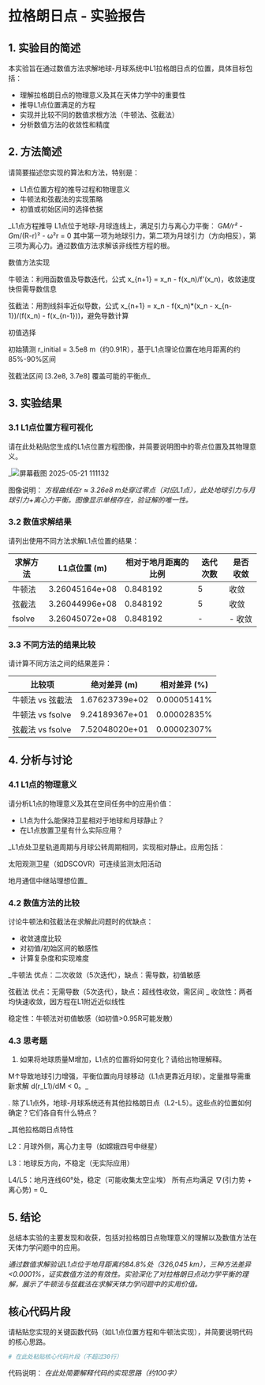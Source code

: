 # 拉格朗日点 - 实验报告

## 1. 实验目的简述

本实验旨在通过数值方法求解地球-月球系统中L1拉格朗日点的位置，具体目标包括：
- 理解拉格朗日点的物理意义及其在天体力学中的重要性
- 推导L1点位置满足的方程
- 实现并比较不同的数值求根方法（牛顿法、弦截法）
- 分析数值方法的收敛性和精度

## 2. 方法简述

请简要描述您实现的算法和方法，特别是：
- L1点位置方程的推导过程和物理意义
- 牛顿法和弦截法的实现策略
- 初值或初始区间的选择依据

_L1点方程推导
L1点位于地球-月球连线上，满足引力与离心力平衡：
G*M/r² - G*m/(R-r)² - ω²r = 0
其中第一项为地球引力，第二项为月球引力（方向相反），第三项为离心力。通过数值方法求解该非线性方程的根。

数值方法实现

牛顿法：利用函数值及导数迭代，公式 x_{n+1} = x_n - f(x_n)/f'(x_n)，收敛速度快但需导数信息

弦截法：用割线斜率近似导数，公式 x_{n+1} = x_n - f(x_n)*(x_n - x_{n-1})/(f(x_n) - f(x_{n-1}))，避免导数计算

初值选择

初始猜测 r_initial = 3.5e8 m（约0.91R），基于L1点理论位置在地月距离的约85%-90%区间

弦截法区间 [3.2e8, 3.7e8] 覆盖可能的平衡点_

## 3. 实验结果

### 3.1 L1点位置方程可视化

请在此处粘贴您生成的L1点位置方程图像，并简要说明图中的零点位置及其物理意义。

_![屏幕截图 2025-05-21 111132](https://github.com/user-attachments/assets/2ce1a8ea-3acd-4eb9-a5cd-15b4e81261fa)


图像说明：
_方程曲线在r ≈ 3.26e8 m处穿过零点（对应L1点），此处地球引力与月球引力+离心力平衡。图像显示单根存在，验证解的唯一性。_

### 3.2 数值求解结果

请列出使用不同方法求解L1点位置的结果：

| 求解方法 | L1点位置 (m) | 相对于地月距离的比例 | 迭代次数 | 是否收敛 |
|---------|------------|-------------------|---------|--------|
| 牛顿法   |    3.26045164e+08        |     0.848192              |  5       |  收敛      |
| 弦截法   |   3.26044996e+08          |     0.848192              |   5      |    收敛    |
| fsolve  |    3.26045072e+08        |       0.848192            | -       | -  收敛    |

### 3.3 不同方法的结果比较

请计算不同方法之间的结果差异：

| 比较项 | 绝对差异 (m) | 相对差异 (%) |
|-------|------------|-------------|
| 牛顿法 vs 弦截法 |1.67623739e+02  | 0.00005141% |
| 牛顿法 vs fsolve | 9.24189367e+01 | 0.00002835% |
| 弦截法 vs fsolve | 7.52048020e+01 | 0.00002307% |

## 4. 分析与讨论

### 4.1 L1点的物理意义

请分析L1点的物理意义及其在空间任务中的应用价值：
- L1点为什么能保持卫星相对于地球和月球静止？
- 在L1点放置卫星有什么实际应用？

_L1点处卫星轨道周期与月球公转周期相同，实现相对静止。应用包括：

太阳观测卫星（如DSCOVR）可连续监测太阳活动

地月通信中继站理想位置_

### 4.2 数值方法的比较

讨论牛顿法和弦截法在求解此问题时的优缺点：
- 收敛速度比较
- 对初值/初始区间的敏感性
- 计算复杂度和实现难度

_牛顿法 优点：二次收敛（5次迭代），缺点：需导数，初值敏感

弦截法 优点：无需导数（5次迭代），缺点：超线性收敛，需区间
_
收敛性：两者均快速收敛，因方程在L1附近近似线性

稳定性：牛顿法对初值敏感（如初值>0.95R可能发散）
### 4.3 思考题

1. 如果将地球质量M增加，L1点的位置将如何变化？请给出物理解释。
   
M↑导致地球引力增强，平衡位置向月球移动（L1点更靠近月球）。定量推导需重新求解 d(r_L1)/dM < 0。_

. 除了L1点外，地球-月球系统还有其他拉格朗日点（L2-L5）。这些点的位置如何确定？它们各自有什么特点？

_其他拉格朗日点特性

L2：月球外侧，离心力主导（如嫦娥四号中继星）

L3：地球反方向，不稳定（无实际应用）

L4/L5：地月连线60°处，稳定（可能收集太空尘埃）
所有点均满足 ∇(引力势 + 离心势) = 0_

## 5. 结论

总结本实验的主要发现和收获，包括对拉格朗日点物理意义的理解以及数值方法在天体力学问题中的应用。

_通过数值求解验证L1点位于地月距离约84.8%处（326,045 km），三种方法差异<0.0001%，证实数值方法的有效性。实验深化了对拉格朗日点动力学平衡的理解，展示了牛顿法与弦截法在求解天体力学问题中的实用价值。_

## 核心代码片段

请粘贴您实现的关键函数代码（如L1点位置方程和牛顿法实现），并简要说明代码的核心思路。

```python
# 在此处粘贴核心代码片段（不超过30行）
```

代码说明：
_在此处简要解释代码的实现思路（约100字）_
